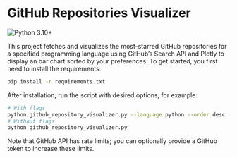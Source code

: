 # GitHub Repositories Visualizer

![Python 3.10+](https://img.shields.io/badge/Python-3.10%2B-blue?logo=python&logoColor=ffdd54)

This project fetches and visualizes the most-starred GitHub repositories for a specified programming language using GitHub’s Search API and Plotly to display an bar chart sorted by your preferences. To get started, you first need to install the requirements:

```bash
pip install -r requirements.txt
```

After installation, run the script with desired options, for example:

```bash
# With flags
python github_repository_visualizer.py --language python --order desc --minimum-stars 10000 --total-repos 20 --page-size 50
# Without flags
python github_repository_visualizer.py 
```

Note that GitHub API has rate limits; you can optionally provide a GitHub token to increase these limits.